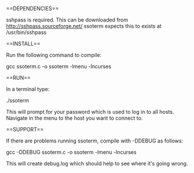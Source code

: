 ==DEPENDENCIES==

sshpass is required. This can be downloaded from http://sshpass.sourceforge.net/
ssoterm expects this to exists at /usr/bin/sshpass

==INSTALL==

Run the following command to compile:

   gcc ssoterm.c -o ssoterm -lmenu -lncurses

==RUN==

In a terminal type:

   ./ssoterm

This will prompt for your password which is used to log in to all hosts.
Navigate in the menu to the host you want to connect to.


==SUPPORT==

If there are problems running ssoterm, compile with -DDEBUG as follows:

   gcc -DDEBUG  ssoterm.c -o ssoterm -lmenu -lncurses

This will create debug.log which should help to see where it's going wrong.
